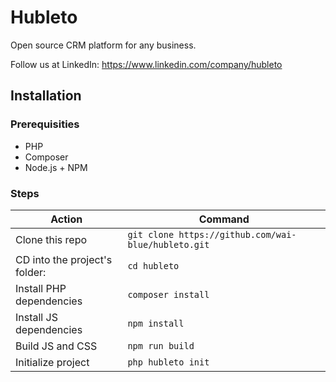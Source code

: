 # Hubleto

Open source CRM platform for any business.

Follow us at LinkedIn: https://www.linkedin.com/company/hubleto

## Installation

### Prerequisities

  * PHP
  * Composer
  * Node.js + NPM

### Steps

| Action                        | Command                                             |
| ----------------------------- | --------------------------------------------------- |
| Clone this repo               | `git clone https://github.com/wai-blue/hubleto.git` |
| CD into the project's folder: | `cd hubleto`                                        |
| Install PHP dependencies      | `composer install`                                  |
| Install JS dependencies       | `npm install`                                       |
| Build JS and CSS              | `npm run build`                                     |
| Initialize project            | `php hubleto init`                                  |
